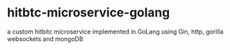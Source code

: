 # hitbtc-microservice-golang
a custom hitbitc microservice implemented in GoLang using Gin, http, gorilla websockets and mongoDB
